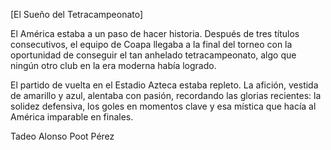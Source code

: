 [El Sueño del Tetracampeonato]

El América estaba a un paso de hacer historia. Después de tres títulos consecutivos, el equipo de Coapa llegaba a la final del torneo con la oportunidad de conseguir el tan anhelado tetracampeonato, algo que ningún otro club en la era moderna había logrado.

El partido de vuelta en el Estadio Azteca estaba repleto. La afición, vestida de amarillo y azul, alentaba con pasión, recordando las glorias recientes: la solidez defensiva, los goles en momentos clave y esa mística que hacía al América imparable en finales.

Tadeo Alonso Poot Pérez